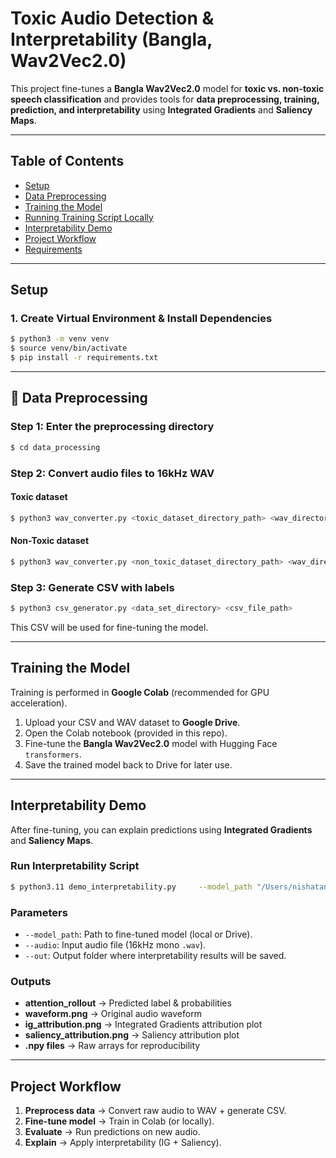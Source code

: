 # Toxic Audio Detection & Interpretability (Bangla, Wav2Vec2.0)

This project fine-tunes a **Bangla Wav2Vec2.0** model for **toxic vs. non-toxic speech classification** and provides tools for **data preprocessing, training, prediction, and interpretability** using **Integrated Gradients** and **Saliency Maps**.  

---

## Table of Contents
- [Setup](#️-setup)  
- [Data Preprocessing](#-data-preprocessing)  
- [Training the Model](#-training-the-model)  
- [Running Training Script Locally](#-running-training-script-locally)  
- [Interpretability Demo](#-interpretability-demo)  
- [Project Workflow](#-project-workflow)  
- [Requirements](#-requirements)  

---

## Setup

### 1. Create Virtual Environment & Install Dependencies
```bash
$ python3 -m venv venv
$ source venv/bin/activate
$ pip install -r requirements.txt
```

---

## 🎵 Data Preprocessing

### Step 1: Enter the preprocessing directory
```bash
$ cd data_processing
```

### Step 2: Convert audio files to 16kHz WAV

#### Toxic dataset
```bash
$ python3 wav_converter.py <toxic_dataset_directory_path> <wav_directory_path> fine_tuned_model
```

#### Non-Toxic dataset
```bash
$ python3 wav_converter.py <non_toxic_dataset_directory_path> <wav_directory_path> non-fine_tuned_model
```

### Step 3: Generate CSV with labels
```bash
$ python3 csv_generator.py <data_set_directory> <csv_file_path>
```

This CSV will be used for fine-tuning the model.  

---

## Training the Model

Training is performed in **Google Colab** (recommended for GPU acceleration).  

1. Upload your CSV and WAV dataset to **Google Drive**.  
2. Open the Colab notebook (provided in this repo).  
3. Fine-tune the **Bangla Wav2Vec2.0** model with Hugging Face `transformers`.  
4. Save the trained model back to Drive for later use.

---

## Interpretability Demo

After fine-tuning, you can explain predictions using **Integrated Gradients** and **Saliency Maps**.

### Run Interpretability Script
```bash
$ python3.11 demo_interpretability.py     --model_path "/Users/nishatanjum/aml_project/train-model/toxic/wav2vec2_bangla_toxic_model"     --audio "/Users/nishatanjum/aml_project/train-model/test/uniq_non-toxic.wav"     --out "outputs_example_non_toxic"
```

### Parameters
- `--model_path`: Path to fine-tuned model (local or Drive).  
- `--audio`: Input audio file (16kHz mono `.wav`).  
- `--out`: Output folder where interpretability results will be saved.  

### Outputs
- **attention_rollout** → Predicted label & probabilities  
- **waveform.png** → Original audio waveform  
- **ig_attribution.png** → Integrated Gradients attribution plot  
- **saliency_attribution.png** → Saliency attribution plot  
- **.npy files** → Raw arrays for reproducibility  

---

## Project Workflow

1. **Preprocess data** → Convert raw audio to WAV + generate CSV.  
2. **Fine-tune model** → Train in Colab (or locally).  
3. **Evaluate** → Run predictions on new audio.  
4. **Explain** → Apply interpretability (IG + Saliency).
